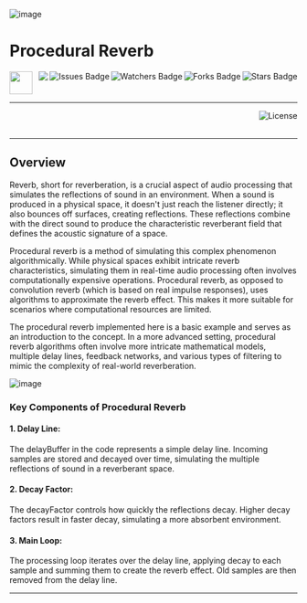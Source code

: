 ![image](https://github.com/JDSherbert/Procedural-Reverb/assets/43964243/86be8436-4593-40d4-bdef-885ac45b1d58)

# Procedural Reverb

<!-- Header Start -->
<a href = "https://learn.microsoft.com/en-us/cpp/cpp-language"> <img height="40" img width="40" src="https://cdn.simpleicons.org/c++"> </a>
<img align="right" alt="Stars Badge" src="https://img.shields.io/github/stars/jdsherbert/Procedural-Reverb?label=%E2%AD%90"/>
<img align="right" alt="Forks Badge" src="https://img.shields.io/github/forks/jdsherbert/Procedural-Reverb?label=%F0%9F%8D%B4"/>
<img align="right" alt="Watchers Badge" src="https://img.shields.io/github/watchers/jdsherbert/Procedural-Reverb?label=%F0%9F%91%81%EF%B8%8F"/>
<img align="right" alt="Issues Badge" src="https://img.shields.io/github/issues/jdsherbert/Procedural-Reverb?label=%E2%9A%A0%EF%B8%8F"/>
<img align="right" src="https://hits.seeyoufarm.com/api/count/incr/badge.svg?url=https%3A%2F%2Fgithub.com%2FJDSherbert%2FProcedural-Reverb%2Fhit-counter%2FREADME&count_bg=%2379C83D&title_bg=%23555555&labelColor=0E1128&title=🔍&style=for-the-badge">
<!-- Header End --> 

-----------------------------------------------------------------------
  
<a href="https://choosealicense.com/licenses/mit/"> 
  <img align="right" alt="License" src="https://img.shields.io/badge/License%20:%20MIT-black?style=for-the-badge&logo=mit&logoColor=white&color=black&labelColor=black"> </a>
  
<br></br>

-----------------------------------------------------------------------
## Overview
Reverb, short for reverberation, is a crucial aspect of audio processing that simulates the reflections of sound in an environment. When a sound is produced in a physical space, it doesn't just reach the listener directly; it also bounces off surfaces, creating reflections. These reflections combine with the direct sound to produce the characteristic reverberant field that defines the acoustic signature of a space.

Procedural reverb is a method of simulating this complex phenomenon algorithmically. While physical spaces exhibit intricate reverb characteristics, simulating them in real-time audio processing often involves computationally expensive operations. Procedural reverb, as opposed to convolution reverb (which is based on real impulse responses), uses algorithms to approximate the reverb effect. This makes it more suitable for scenarios where computational resources are limited.

The procedural reverb implemented here is a basic example and serves as an introduction to the concept. In a more advanced setting, procedural reverb algorithms often involve more intricate mathematical models, multiple delay lines, feedback networks, and various types of filtering to mimic the complexity of real-world reverberation.

![image](https://github.com/JDSherbert/Procedural-Reverb/assets/43964243/602a5d56-3dd6-4c27-b097-08136c468f53)

### Key Components of Procedural Reverb

#### 1. Delay Line: 
The delayBuffer in the code represents a simple delay line. Incoming samples are stored and decayed over time, simulating the multiple reflections of sound in a reverberant space.

#### 2. Decay Factor: 
The decayFactor controls how quickly the reflections decay. Higher decay factors result in faster decay, simulating a more absorbent environment.

#### 3. Main Loop: 
The processing loop iterates over the delay line, applying decay to each sample and summing them to create the reverb effect. Old samples are then removed from the delay line.


-----------------------------------------------------------------------


